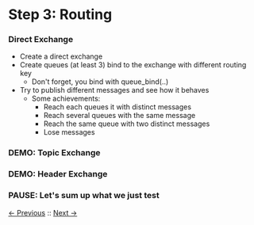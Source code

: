 # Step 3: Routing

### Direct Exchange

 * Create a direct exchange 
 * Create queues (at least 3) bind to the exchange with different routing key
    * Don't forget, you bind with queue_bind(..)
 * Try to publish different messages and see how it behaves
    * Some achievements:
        * Reach each queues it with distinct messages
        * Reach several queues with the same message
        * Reach the same queue with two distinct messages
        * Lose messages

### DEMO: Topic Exchange

### DEMO: Header Exchange

### PAUSE: Let's sum up what we just test

[<- Previous](/step2_basics/README.md) :: [Next ->](/step4_advanced/README.md)